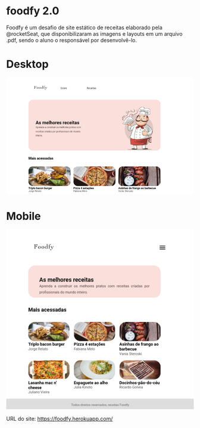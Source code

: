 # foodfy 2.0
Foodfy é um desafio de site estático de receitas elaborado pela @rocketSeat, que disponibilizaram as imagens e layouts em um arquivo .pdf, sendo o aluno o responsável por desenvolvê-lo.
 
# Desktop
![Captura de tela](desktop.png?raw=true "Title")

# Mobile
![Captura de tela](mobile.png?raw=true "Title")

URL do site: https://foodfy.herokuapp.com/
